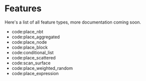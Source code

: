 # Features

Here's a list of all feature types, more documentation coming soon.

-   code:place_nbt
-   code:place_aggregated
-   code:place_node
-   code:place_block
-   code:conditional_list
-   code:place_scattered
-   code:scan_surface
-   code:place_weighted_random
-   code:place_expression

